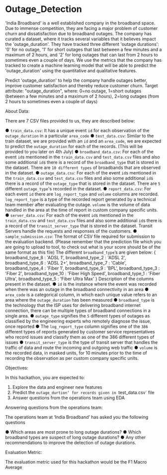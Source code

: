 # Outage_Detection

'India Broadband' is a well established company in the broadband space. Due to immense competition, they are facing a major problem of customer churn and dissatisfaction due to broadband outages. The company has curated a dataset, where it tracks several variables that it believes impact the 'outage_duration'. They have tracked three different 'outage durations': '0' for no outage, '1' for short outages that last between a few minutes and a maximum of 2 hours, and '2' for long outages that can last from 2 hours to sometimes even a couple of days. We use the metrics that the company has tracked to create a machine learning model that will be able to predict the 'outage_duration' using the quantitative and qualitative features.

Predict 'outage_duration' to help the company handle outages better, improve customer satisfaction and thereby reduce customer churn.
Target attribute: "outage_duration", where: 0=no outage, 1=short outages (between a few minutes and a maximum of 2 hours), 2=long outages (from 2 hours to sometimes even a couple of days)

About Data:

There are 7 CSV files provided to us, they are described below:

● `train_data.csv`: It has a unique event `id` for each observation of the `outage_duration` in a particular `area_code`
● `test_data.csv`: Similar to the train dataset, we are provided with an `id` and an `area_code`, we are expected to predict the `outage_duration` for each of the records. (This will be provided to you later on 4th July)
● `broadband_data.csv`: For each of the event `id`s mentioned in the `train_data.csv` and `test_data.csv` files and also some additional `id`s there is a record of the `broadband_type` that is stored in the dataset. There are `10 different types` of broadbands that are observed in the dataset.
● `outage_data.csv`: For each of the event `id`s mentioned in the `train_data.csv` and `test_data.csv` files and also some additional `id`s there is a record of the `outage_type` that is stored in the dataset. There are `5` different `outage_type`'s recorded in the dataset.
● `report_data.csv`: For each event `id` there are `log_report_type` and `volume` columns are recorded. `log_report_type` is a type of the recorded report generated by a technical team member after evaluating the outage. `volume` is the volume of data handled in the area at the time of report in custom company specific units.
● `server_data.csv`: For each of the event `id`s mentioned in the `train_data.csv` and `test_data.csv` files and also some additional `id`s there is a record of the `transit_server_type` that is stored in the dataset. Transit Servers handle the requests and responses of the customers.
● `sample_submission.csv`: The format of CSV file required for submission to the evaluation backend. (Please remember that the prediction file which you are going to upload to tool, to check out what is your score should be of the same format as this file)
The different `broadband_type`’s are given below:
{
broadband_type_8 : 'ADSL 1', broadband_type_2 : 'ADSL 2', broadband_type_6 : 'ADSL 2+', broadband_type_7 : 'Cable', broadband_type_4 : 'Fiber 1', broadband_type_9 : 'BPL', broadband_type_3 : 'Fiber 2', broadband_type_10 : 'Fiber High Speed', broadband_type_1 : 'Fiber Ultra', broadband_type_5 : 'Fiber Ultra Max'
}
Description of the columns present in the dataset.
● `id` is the instance where the event was recorded when there was an outage in the broadband connectivity in an area
● `area_code` is a categorical column, in which each unique value refers to an area where the `outage_duration` has been measured
● `broadband_type` is the technology that the ISP uses for delivering broadband internet connection, there can be multiple types of broadband connections in a single area.
 ● `outage_type` signifies the `5` different types of outages as classified by the engineering experts who remotely diagnose the issue, once reported
● The `log_report_type` column signifies one of the `386` different types of reports generated by customer service representatives who record issues and classify them as one of the 386 different types of issues
● `transit_server_type` is the type of transit server that handles the traffic of data and route the incoming and outgoing web traffic
● `volume` is the recorded data, in masked units, for 10 minutes prior to the time of recording the observation as per custom company specific units.

Objectives:

In this hackathon, you are expected to:

1. Explore the data and engineer new features
2. Predict the `outage_durtion‘ for records given in `test_data.csv` file
3. Answer questions from the operations team using EDA

Answering questions from the operations team:

The operations team at ‘India Broadband’ has asked you the following questions

● Which areas are most prone to long outage durations?
● Which broadband types are suspect of long outage durations?
● Any other recommendations to improve the detection of outage durations.

Evaluation Metric:

The evaluation metric used for this hackathon would be the F1 Macro Average
